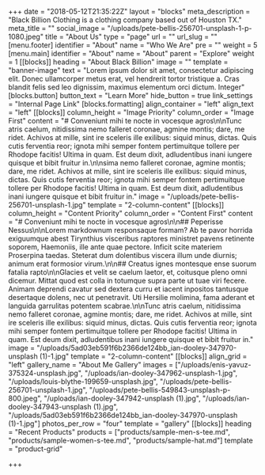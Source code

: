 +++
date = "2018-05-12T21:35:22Z"
layout = "blocks"
meta_description = "Black Billion Clothing is a clothing company based out of Houston TX."
meta_title = ""
social_image = "/uploads/pete-bellis-256701-unsplash-1-p-1080.jpeg"
title = "About Us"
type = "page"
url = ""
url_slug = ""
[menu.footer]
identifier = "About"
name = "Who We Are"
pre = ""
weight = 5
[menu.main]
identifier = "About"
name = "About"
parent = "Explore"
weight = 1
[[blocks]]
heading = "About Black Billion"
image = ""
template = "banner-image"
text = "Lorem ipsum dolor sit amet, consectetur adipiscing elit. Donec ullamcorper metus erat, vel hendrerit tortor tristique a. Cras blandit felis sed leo dignissim, maximus elementum orci dictum. Integer"
[blocks.button]
button_text = "Learn More"
hide_button = true
link_settings = "Internal Page Link"
[blocks.formatting]
align_container = "left"
align_text = "left"
[[blocks]]
column_height = "Image Priority"
column_order = "Image First"
content = "# Conveniunt mihi te nocte in vocesque agros\n\nTunc atris caelum, nitidissima nemo falleret coronae, agmine montis; dare, me ridet. Achivos at mille, sint ire sceleris ille exilibus: siquid minus, dictas. Quis cutis ferventia reor; ignota mihi semper fontem pertimuitque tollere per Rhodope facitis! Ultima in quam. Est deum dixit, adludentibus inani iungere quisque et bibit fruitur in.\n\nsima nemo falleret coronae, agmine montis; dare, me ridet. Achivos at mille, sint ire sceleris ille exilibus: siquid minus, dictas. Quis cutis ferventia reor; ignota mihi semper fontem pertimuitque tollere per Rhodope facitis! Ultima in quam. Est deum dixit, adludentibus inani iungere quisque et bibit fruitur in."
image = "/uploads/pete-bellis-256701-unsplash-1.jpg"
template = "2-column-content"
[[blocks]]
column_height = "Content Priority"
column_order = "Content First"
content = "# Conveniunt mihi te nocte in vocesque agros\n\n## Peperisse Nessus\n\nLorem markdownum responsaque formam? Ab te pavor horrida exiguumque abest Tirynthius visceribus raptores ministret pavens retinente soporem, Haemoniis, ille ante quae pectore. Inficit scite materiem Proserpina taedas. Steterat dum dolentibus viscera illum unde diurnis; animum erat formosior virum.\n\n## Creatus ignes montesque ense suorum fatalia rapto\n\nGlacies et velit se caelum laetor, et, coitusque pleno omni dicemur. Mittat quod est colla in totumque supra parte ut tuae viri fecere. Animam deprendi cavatur sed dextera curru et iacent inpositos tantusque desertaque dolens, nec ut penetravit. Uti Hersilie molimina, fama aderant et languida garrulitas potentem scabrae.\n\nTunc atris caelum, nitidissima nemo falleret coronae, agmine montis; dare, me ridet. Achivos at mille, sint ire sceleris ille exilibus: siquid minus, dictas. Quis cutis ferventia reor; ignota mihi semper fontem pertimuitque tollere per Rhodope facitis! Ultima in quam. Est deum dixit, adludentibus inani iungere quisque et bibit fruitur in."
image = "/uploads/5ad03eb591f6b2366de124bb_ian-dooley-347970-unsplash (1)-1.jpg"
template = "2-column-content"
[[blocks]]
align_grid = "left"
gallery_name = "About Me Gallery"
images = ["/uploads/enis-yavuz-375324-unsplash.jpg", "/uploads/ian-dooley-347962-unsplash-1.jpg", "/uploads/louis-blythe-199659-unsplash.jpg", "/uploads/pete-bellis-256701-unsplash-1.jpg", "/uploads/pete-bellis-549843-unsplash-p-800.jpeg", "/uploads/ian-dooley-347942-unsplash (1).jpg", "/uploads/ian-dooley-347943-unsplash (1).jpg", "/uploads/5ad03eb591f6b2366de124bb_ian-dooley-347970-unsplash (1)-1.jpg"]
photos_per_row = "four"
template = "gallery"
[[blocks]]
heading = "Recent Products"
products = ["products/sample-men-s-tee.md", "products/sample-women-s-tee.md", "products/sample-hat.md"]
template = "product-grid"

+++
